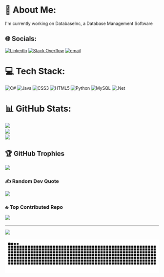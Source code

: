# 💫 About Me:
I'm currently working on DatabaseInc, a Database Management Software


## 🌐 Socials:
[![LinkedIn](https://img.shields.io/badge/LinkedIn-%230077B5.svg?logo=linkedin&logoColor=white)](https://linkedin.com/in/Linkedin.com/in/coryburns24) [![Stack Overflow](https://img.shields.io/badge/-Stackoverflow-FE7A16?logo=stack-overflow&logoColor=white)](https://stackoverflow.com/users/30018903) [![email](https://img.shields.io/badge/Email-D14836?logo=gmail&logoColor=white)](mailto:Cburns2412@outlook.com) 

# 💻 Tech Stack:
![C#](https://img.shields.io/badge/c%23-%23239120.svg?style=for-the-badge&logo=csharp&logoColor=white) ![Java](https://img.shields.io/badge/java-%23ED8B00.svg?style=for-the-badge&logo=openjdk&logoColor=white) ![CSS3](https://img.shields.io/badge/css3-%231572B6.svg?style=for-the-badge&logo=css3&logoColor=white) ![HTML5](https://img.shields.io/badge/html5-%23E34F26.svg?style=for-the-badge&logo=html5&logoColor=white) ![Python](https://img.shields.io/badge/python-3670A0?style=for-the-badge&logo=python&logoColor=ffdd54) ![MySQL](https://img.shields.io/badge/mysql-4479A1.svg?style=for-the-badge&logo=mysql&logoColor=white) ![.Net](https://img.shields.io/badge/.NET-5C2D91?style=for-the-badge&logo=.net&logoColor=white)
# 📊 GitHub Stats:
![](https://github-readme-stats.vercel.app/api?username=Coryburns12&theme=dark&hide_border=false&include_all_commits=false&count_private=false)<br/>
![](https://nirzak-streak-stats.vercel.app/?user=Coryburns12&theme=dark&hide_border=false)<br/>
![](https://github-readme-stats.vercel.app/api/top-langs/?username=Coryburns12&theme=dark&hide_border=false&include_all_commits=false&count_private=false&layout=compact)

## 🏆 GitHub Trophies
![](https://github-profile-trophy.vercel.app/?username=Coryburns12&theme=radical&no-frame=false&no-bg=false&margin-w=4)

### ✍️ Random Dev Quote
![](https://quotes-github-readme.vercel.app/api?type=horizontal&theme=radical)

### 🔝 Top Contributed Repo
![](https://github-contributor-stats.vercel.app/api?username=Coryburns12&limit=5&theme=radical&combine_all_yearly_contributions=true)

---
[![](https://visitcount.itsvg.in/api?id=Coryburns12&icon=0&color=0)](https://visitcount.itsvg.in)


<picture>
  <source media="(prefers-color-scheme: dark)" srcset="https://raw.githubusercontent.com/CoryBurns12/CoryBurns12/output/github-snake-dark.svg" />
  <source media="(prefers-color-scheme: light)" srcset="https://raw.githubusercontent.com/CoryBurns12/CoryBurns12/output/github-snake.svg" />
  <img alt="github-snake" src="https://raw.githubusercontent.com/CoryBurns12/CoryBurns12/output/github-snake.svg" />
</picture>